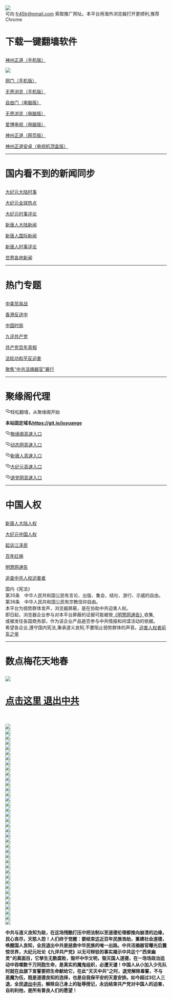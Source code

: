 <a name="1" id="1" target="_blank"></a> <span id="1"></span>
<a name="2" id="2" target="_blank"></a> <span id="2"></span>
<a name="3" id="3" target="_blank"></a> <span id="3"></span>
<a name="4" id="4" target="_blank"></a> <span id="4"></span>
<a name="5" id="5" target="_blank"></a> <span id="5"></span>
<a name="6" id="6" target="_blank"></a> <span id="6"></span>
<a name="7" id="7" target="_blank"></a> <span id="7"></span>
<a name="8" id="8" target="_blank"></a> <span id="8"></span>
<a name="9" id="9" target="_blank"></a> <span id="9"></span>
<img src="https://raw.githubusercontent.com/jdzs1/1/master/t/fq1.jpg"><br>
可向 fr45tr@gmail.com 索取推广网址。本平台用海外浏览器打开更顺利,推荐Chrome
<h1><p><strong>下载一键翻墙软件</strong></p></h1>
<p><a href="https://raw.githubusercontent.com/SzzdOgate/update/master/extras/SzzdOgate.apk?fldfjdzs1">神州正道（手机版）</a><img src="https://raw.githubusercontent.com/hao369/a/master/benzoutuijian.gif" alt=""></p>
<img src="https://raw.githubusercontent.com/jdzs1/1/master/t/sz.jpg"><br>
<p><a href="https://raw.githubusercontent.com/oGate2/Up/master/oGate.apk?fldfjdzs1">网门（手机版）</a><img src="https://raw.githubusercontent.com/hao369/a/master/benzoutuijian.gif" alt=""></p>
<p><a href="https://raw.githubusercontent.com/wujieliulan/download/master/um.apk?raw=true">无界浏览（手机版）</a></p>
<p><a href="https://raw.githubusercontent.com/freegate-release/website/gh-pages/files/fgp.zip?fldfjdzs1">自由门（电脑版）</a><img src="https://raw.githubusercontent.com/hao369/a/master/benzoutuijian.gif" alt=""></p>
<p><a href="https://raw.githubusercontent.com/wujieliulan/download/master/u.zip?fldfjdzs1">无界浏览（电脑版）</a><img src="https://raw.githubusercontent.com/hao369/a/master/benzoutuijian.gif" alt=""></p>
<p><a href="https://raw.githubusercontent.com/jdzs1/szzd1.github.io/master/szzd/iPPOTV.zip">爱博电视（电脑版）</a></p>
<p><a href="https://raw.githubusercontent.com/szzd1/szzd1.github.io/master/szzd/szzdogate.rar?fldfjdzs1">神州正道（网页版）</a></p>
<p><a href="https://raw.githubusercontent.com/SzzdOgate/update/master/extras/SzzdOgateTV.apk?fldfjdzs1">神州正道安卓（电视机顶盒版）</a></p>
<hr>
<h1><p><strong>国内看不到的新闻同步</strong></p></h1>
<p><a target="_blank" href="https://github.com/jdzs1/djy/blob/master/gb/nsc413.md?fldfjdzs1#1">大纪元大陆时事</a></p>
<p><a target="_blank" href="https://github.com/jdzs1/djy/blob/master/gb/n24hr.md?fldfjdzs1#1">大纪元全球热点</a></p>
<p><a target="_blank" href="https://github.com/jdzs1/djy/blob/master/gb/news392.md?fldfjdzs1#1">大纪元时事评论</a></p>
<p><a target="_blank" href="https://github.com/jdzs1/xtr/blob/master/gb/prog204_1.md?fldfjdzs1#1">新唐人大陆新闻</a></p>
<p><a target="_blank" href="https://github.com/jdzs1/xtr/blob/master/gb/prog202_1.md?fldfjdzs1#1">新唐人国际新闻</a></p>
<p><a target="_blank" href="https://github.com/jdzs1/xtr/blob/master/gb/prog207_1.md?fldfjdzs1#1">新唐人时事评论</a></p>
<p><a target="_blank" href="https://github.com/gfw-breaker/banned-news/blob/master/README.md?fldfjdzs1&type=url14">世界各地新闻</a></p>
<hr>
<h1><p><strong>热门专题</strong></p></h1>
<p><a target="_blank" href="https://github.com/jdzs1/xtr/blob/master/gb/prog1745_1.md?fldfjdzs1#1">中美贸易战</a></p>
<p><a target="_blank" href="https://github.com/jdzs1/xtr/blob/master/gb/prog205_1.md?fldfjdzs1#1">香港反送中</a></p>
<p><a target="_blank" href="https://github.com/jdzs1/xtr/blob/master/gb/prog1138_1.md?fldfjdzs1#1">中国时局</a></p>
<p><a target="_blank" href="https://github.com/jdzs1/9p/blob/master/README.md?fldfjdzs1#1">九评共产党</a></p>
<p><a target="_blank" href="https://github.com/jdzs1/xtr/blob/master/gb/prog1647_1.md?fldfjdzs1#1">共产党百年真相</a></p>
<p><a target="_blank" href="https://github.com/jdzs1/xtr/blob/master/gb/prog1530_1.md?fldfjdzs1#1">法轮功和平反迫害</a></p>
<p><a target="_blank" href="https://github.com/jdzs1/xtr/blob/master/gb/prog447_1.md?fldfjdzs1#1">聚焦“中共活摘器官”暴行</a></p>
<hr><h1>聚缘阁代理</h1>
<p>
<a id="user-content-轻松翻墙从聚缘阁开始-1" class="anchor" href="#%E8%BD%BB%E6%9D%BE%E7%BF%BB%E5%A2%99%E4%BB%8E%E8%81%9A%E7%BC%98%E9%98%81%E5%BC%80%E5%A7%8B-1" aria-hidden="true"><svg class="octicon octicon-link" viewbox="0 0 16 16" version="1.1" width="16" height="16" aria-hidden="true"><path fill-rule="evenodd" d="M4 9h1v1H4c-1.5 0-3-1.69-3-3.5S2.55 3 4 3h4c1.45 0 3 1.69 3 3.5 0 1.41-.91 2.72-2 3.25V8.59c.58-.45 1-1.27 1-2.09C10 5.22 8.98 4 8 4H4c-.98 0-2 1.22-2 2.5S3 9 4 9zm9-3h-1v1h1c1 0 2 1.22 2 2.5S13.98 12 13 12H9c-.98 0-2-1.22-2-2.5 0-.83.42-1.64 1-2.09V6.25c-1.09.53-2 1.84-2 3.25C6 11.31 7.55 13 9 13h4c1.45 0 3-1.69 3-3.5S14.5 6 13 6z"></path></svg></a>轻松翻墙，从聚缘阁开始</p>
<p><strong>本站固定域名<a href="https://git.io/juyuange" rel="nofollow">https://git.io/juyuange</a></strong></p>
<p>
<a id="user-content-聚缘阁高速入口" class="anchor" href="#%E8%81%9A%E7%BC%98%E9%98%81%E9%AB%98%E9%80%9F%E5%85%A5%E5%8F%A3" aria-hidden="true"><svg class="octicon octicon-link" viewbox="0 0 16 16" version="1.1" width="16" height="16" aria-hidden="true"><path fill-rule="evenodd" d="M4 9h1v1H4c-1.5 0-3-1.69-3-3.5S2.55 3 4 3h4c1.45 0 3 1.69 3 3.5 0 1.41-.91 2.72-2 3.25V8.59c.58-.45 1-1.27 1-2.09C10 5.22 8.98 4 8 4H4c-.98 0-2 1.22-2 2.5S3 9 4 9zm9-3h-1v1h1c1 0 2 1.22 2 2.5S13.98 12 13 12H9c-.98 0-2-1.22-2-2.5 0-.83.42-1.64 1-2.09V6.25c-1.09.53-2 1.84-2 3.25C6 11.31 7.55 13 9 13h4c1.45 0 3-1.69 3-3.5S14.5 6 13 6z"></path></svg></a><a href="https://5r.vwertg.ml" rel="nofollow">聚缘阁高速入口</a><img src="https://raw.githubusercontent.com/hao369/a/master/jyg.gif" alt="">
</p>
<p>
<a id="user-content-动态网高速入口" class="anchor" href="#%E5%8A%A8%E6%80%81%E7%BD%91%E9%AB%98%E9%80%9F%E5%85%A5%E5%8F%A3" aria-hidden="true"><svg class="octicon octicon-link" viewbox="0 0 16 16" version="1.1" width="16" height="16" aria-hidden="true"><path fill-rule="evenodd" d="M4 9h1v1H4c-1.5 0-3-1.69-3-3.5S2.55 3 4 3h4c1.45 0 3 1.69 3 3.5 0 1.41-.91 2.72-2 3.25V8.59c.58-.45 1-1.27 1-2.09C10 5.22 8.98 4 8 4H4c-.98 0-2 1.22-2 2.5S3 9 4 9zm9-3h-1v1h1c1 0 2 1.22 2 2.5S13.98 12 13 12H9c-.98 0-2-1.22-2-2.5 0-.83.42-1.64 1-2.09V6.25c-1.09.53-2 1.84-2 3.25C6 11.31 7.55 13 9 13h4c1.45 0 3-1.69 3-3.5S14.5 6 13 6z"></path></svg></a><a href="https://5r.vwertg.ml" rel="nofollow">动态网高速入口</a><img src="https://raw.githubusercontent.com/hao369/a/master/jygdl.gif" alt="">
</p>
<p>
<a id="user-content-新唐人高速入口" class="anchor" href="#%E6%96%B0%E5%94%90%E4%BA%BA%E9%AB%98%E9%80%9F%E5%85%A5%E5%8F%A3" aria-hidden="true"><svg class="octicon octicon-link" viewbox="0 0 16 16" version="1.1" width="16" height="16" aria-hidden="true"><path fill-rule="evenodd" d="M4 9h1v1H4c-1.5 0-3-1.69-3-3.5S2.55 3 4 3h4c1.45 0 3 1.69 3 3.5 0 1.41-.91 2.72-2 3.25V8.59c.58-.45 1-1.27 1-2.09C10 5.22 8.98 4 8 4H4c-.98 0-2 1.22-2 2.5S3 9 4 9zm9-3h-1v1h1c1 0 2 1.22 2 2.5S13.98 12 13 12H9c-.98 0-2-1.22-2-2.5 0-.83.42-1.64 1-2.09V6.25c-1.09.53-2 1.84-2 3.25C6 11.31 7.55 13 9 13h4c1.45 0 3-1.69 3-3.5S14.5 6 13 6z"></path></svg></a><a href="https://5r.vwertg.ml" rel="nofollow">新唐人高速入口</a>
</p>
<p>
<a id="user-content-大纪元高速入口" class="anchor" href="#%E5%A4%A7%E7%BA%AA%E5%85%83%E9%AB%98%E9%80%9F%E5%85%A5%E5%8F%A3" aria-hidden="true"><svg class="octicon octicon-link" viewbox="0 0 16 16" version="1.1" width="16" height="16" aria-hidden="true"><path fill-rule="evenodd" d="M4 9h1v1H4c-1.5 0-3-1.69-3-3.5S2.55 3 4 3h4c1.45 0 3 1.69 3 3.5 0 1.41-.91 2.72-2 3.25V8.59c.58-.45 1-1.27 1-2.09C10 5.22 8.98 4 8 4H4c-.98 0-2 1.22-2 2.5S3 9 4 9zm9-3h-1v1h1c1 0 2 1.22 2 2.5S13.98 12 13 12H9c-.98 0-2-1.22-2-2.5 0-.83.42-1.64 1-2.09V6.25c-1.09.53-2 1.84-2 3.25C6 11.31 7.55 13 9 13h4c1.45 0 3-1.69 3-3.5S14.5 6 13 6z"></path></svg></a><a href="https://5r.vwertg.ml" rel="nofollow">大纪元高速入口</a>
</p>
<p>
<a id="user-content-退党网高速入口" class="anchor" href="#%E9%80%80%E5%85%9A%E7%BD%91%E9%AB%98%E9%80%9F%E5%85%A5%E5%8F%A3" aria-hidden="true"><svg class="octicon octicon-link" viewbox="0 0 16 16" version="1.1" width="16" height="16" aria-hidden="true"><path fill-rule="evenodd" d="M4 9h1v1H4c-1.5 0-3-1.69-3-3.5S2.55 3 4 3h4c1.45 0 3 1.69 3 3.5 0 1.41-.91 2.72-2 3.25V8.59c.58-.45 1-1.27 1-2.09C10 5.22 8.98 4 8 4H4c-.98 0-2 1.22-2 2.5S3 9 4 9zm9-3h-1v1h1c1 0 2 1.22 2 2.5S13.98 12 13 12H9c-.98 0-2-1.22-2-2.5 0-.83.42-1.64 1-2.09V6.25c-1.09.53-2 1.84-2 3.25C6 11.31 7.55 13 9 13h4c1.45 0 3-1.69 3-3.5S14.5 6 13 6z"></path></svg></a><a href="https://5r.vwertg.ml" rel="nofollow">退党网高速入口</a>
</p>
<p>
<hr>
<h1><p><strong>中国人权</strong></p></h1>
<p><a target="_blank" href="https://github.com/jdzs1/xtr/blob/master/gb/prog1135_1.md?fldfjdzs1#1">新唐人大陆人权</a></p>
<p><a target="_blank" href="https://github.com/jdzs1/djy/blob/master/gb/ncid278.md?fldfjdzs1#1">大纪元中国人权</a></p>
<p><a target="_blank" href="https://github.com/jdzs1/djy/blob/master/gb/nf6123.md?fldfjdzs1#1">起诉江泽民</a></p>
<p><a target="_blank" href="https://github.com/jdzs1/xtr/blob/master/gb/prog1704_1.md?fldfjdzs1#1">百年红祸</a></p>
<p><a href="https://github.com/jdzs1/mh/blob/master/README.md?fldfjdzs1#1">明慧网通告</a></p>
<p><a target="_blank" href="https://github.com/jdzs1/xtr/blob/master/gb/prog422209_1.md?fldfjdzs1#1">追查中共人权迫害者</a></p>
国内《宪法》<br>
第35条　中华人民共和国公民有言论、出版、集会、结社、游行、示威的自由。<br>
第36条　中华人民共和国公民有宗教信仰自由。<br>
本平台为弱势群体发声，浏览器屏蔽，是在协助中共迫害人权。<br>
即日起，浏览器企业参与对本平台屏蔽的证据可能被按<a target="_blank" href="https://github.com/jdzs1/mh/blob/master/README.md?fldfjdzs1#1">《明慧网通告》</a>收集,<br>
或被发往各国商务部，作为该企业产品是否参与中共情报和间谍活动的依据。<br>
希望各企业,遵守国内宪法,秉承道义良知,不要阻止弱势群体的声音。<a target="_blank" href="https://github.com/jdzs1/rq/blob/master/README.md?fldfjdzs1#1">迫害人权者前车之鉴</a>
<hr>
<h1><p><strong>数点梅花天地春</strong></p></h1>
<img src="https://raw.githubusercontent.com/jdzs1/1/master/t/01.jpg">
<h1><strong><a href="https://s3-us-west-1.amazonaws.com/ogaten/show.htm?ogQuit.aspx&from=852" rel="nofollow">点击这里 退出中共</a></strong></h1><br>
<br>
<img src="https://raw.githubusercontent.com/jdzs1/1/master/t/03.jpg"><br>
<img src="https://raw.githubusercontent.com/jdzs1/1/master/t/04.jpg"><br>
<img src="https://raw.githubusercontent.com/jdzs1/1/master/t/06.jpg"><br>
<img src="https://raw.githubusercontent.com/jdzs1/1/master/t/07.jpg"><br>
<img src="https://raw.githubusercontent.com/jdzs1/1/master/t/10.jpg"><br>
<img src="https://raw.githubusercontent.com/jdzs1/1/master/t/11.jpg"><br>
<img src="https://raw.githubusercontent.com/jdzs1/1/master/t/12.jpg"><br>
<img src="https://raw.githubusercontent.com/jdzs1/1/master/t/13.jpg"><br>
<img src="https://raw.githubusercontent.com/jdzs1/1/master/t/14.jpg"><br>
<img src="https://raw.githubusercontent.com/jdzs1/1/master/t/15.jpg"><br>
<img src="https://raw.githubusercontent.com/jdzs1/1/master/t/16.jpg"><br>
<img src="https://raw.githubusercontent.com/jdzs1/1/master/t/17.jpg"><br>
<img src="https://raw.githubusercontent.com/jdzs1/1/master/t/18.jpg"><br>
<img src="https://raw.githubusercontent.com/jdzs1/1/master/t/19.jpg"><br>
<img src="https://raw.githubusercontent.com/jdzs1/1/master/t/20.jpg"><br>
<img src="https://raw.githubusercontent.com/jdzs1/1/master/t/21.jpg"><br>
<img src="https://raw.githubusercontent.com/jdzs1/1/master/t/22.jpg"><br>
<img src="https://raw.githubusercontent.com/jdzs1/1/master/t/23.jpg"><br>
<img src="https://raw.githubusercontent.com/jdzs1/1/master/t/24.jpg"><br>
<img src="https://raw.githubusercontent.com/jdzs1/1/master/t/25.jpg"><br>
<img src="https://raw.githubusercontent.com/jdzs1/1/master/t/26.jpg"><br>
<img src="https://raw.githubusercontent.com/jdzs1/1/master/t/27.jpg"><br>
<img src="https://raw.githubusercontent.com/jdzs1/1/master/t/28.jpg"><br>
<img src="https://raw.githubusercontent.com/jdzs1/1/master/t/29.jpg"><br>
<img src="https://raw.githubusercontent.com/jdzs1/1/master/t/30.jpg"><br>
<img src="https://raw.githubusercontent.com/jdzs1/1/master/t/31.jpg"><br>
<img src="https://raw.githubusercontent.com/jdzs1/1/master/t/32.jpg"><br>
<img src="https://raw.githubusercontent.com/jdzs1/1/master/t/33.jpg"><br>
<img src="https://raw.githubusercontent.com/jdzs1/1/master/t/34.jpg"><br>
<img src="https://raw.githubusercontent.com/jdzs1/1/master/t/35.jpg"><br>
<img src="https://raw.githubusercontent.com/jdzs1/1/master/t/36.jpg"><br>
<img src="https://raw.githubusercontent.com/jdzs1/1/master/t/37.jpg"><br>
<img src="https://raw.githubusercontent.com/jdzs1/1/master/t/38.jpg"><br>
<img src="https://raw.githubusercontent.com/jdzs1/1/master/t/39.jpg"><br>
<img src="https://raw.githubusercontent.com/jdzs1/1/master/t/40.jpg"><br>
<img src="https://raw.githubusercontent.com/jdzs1/1/master/t/41.jpg"><br>
<img src="https://raw.githubusercontent.com/jdzs1/1/master/t/42.jpg"><br>
<img src="https://raw.githubusercontent.com/jdzs1/1/master/t/43.jpg"><br>
<img src="https://raw.githubusercontent.com/jdzs1/1/master/t/44.jpg"><br>
<p><p><strong>中共与道义良知为敌，在这场残酷打压中把法制以至道德伦理都推向崩溃的边缘，民心丧尽，天怒人怨！人们终于觉醒：要结束这近百年民族浩劫，重建社会道德，唤醒国人良知，全民退出中共是拯救中华民族的唯一出路。中共活摘器官曝光后震惊世界，大纪元社论《九评共产党》以无可辩驳的事实揭示中共这个"西来幽灵"的真面目，它孳生无数腐败，毁坏中华文明，毁灭国人道德，在一场场政治运动中吞噬数千万同胞生命，是真实的魔鬼组织，必遭天谴！中国人从小加入少先队时就在血旗下宣誓要把生命献给它，在此"天灭中共"之时，退党解除毒誓，不与恶魔为伍，既是道德良知的选择，也是自我保平安的天意安排。如今超过3亿人三退，全民<a href="https://s3-us-west-1.amazonaws.com/ogaten/show.htm?ogQuit.aspx&from=852" rel="nofollow">退出中共</a>，解除自己身上的耻辱授记，永远结束共产党对中国人的迫害，自利利他，是所有善良人们的愿望！</strong></p></p>
